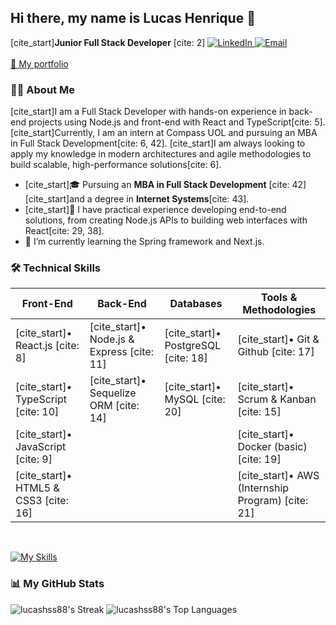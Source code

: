 ## Hi there, my name is Lucas Henrique 👋

[cite_start]**Junior Full Stack Developer** [cite: 2]
<a href="https://www.linkedin.com/in/lucas-henrique-serrano-soares-382339248/">
<img src="https://img.shields.io/badge/-LinkedIn-blue?style=flat-rounded&logo=linkedin&link" alt="LinkedIn">
</a>
<a href="mailto:lucashss@gmail.com">
<img src="https://img.shields.io/badge/-Email-c71610?style=flat-rounded&logo=gmail" alt="Email">
</a>
<br/>
<br/>
<a href="https://landing-page-front-seven.vercel.app/">🔗 My portfolio</a>
<br/>
### 👨‍💻 About Me

[cite_start]I am a Full Stack Developer with hands-on experience in back-end projects using Node.js and front-end with React and TypeScript[cite: 5]. [cite_start]Currently, I am an intern at Compass UOL and pursuing an MBA in Full Stack Development[cite: 6, 42]. [cite_start]I am always looking to apply my knowledge in modern architectures and agile methodologies to build scalable, high-performance solutions[cite: 6].

- [cite_start]🎓 Pursuing an **MBA in Full Stack Development** [cite: 42] [cite_start]and a degree in **Internet Systems**[cite: 43].
- [cite_start]🔭 I have practical experience developing end-to-end solutions, from creating Node.js APIs to building web interfaces with React[cite: 29, 38].
- 🌱 I’m currently learning the Spring framework and Next.js.

### 🛠️ Technical Skills

| Front-End | Back-End | Databases | Tools & Methodologies |
|---|---|---|---|
| [cite_start]• React.js [cite: 8] | [cite_start]• Node.js & Express [cite: 11] | [cite_start]• PostgreSQL [cite: 18] | [cite_start]• Git & Github [cite: 17] |
| [cite_start]• TypeScript [cite: 10] | [cite_start]• Sequelize ORM [cite: 14] | [cite_start]• MySQL [cite: 20] | [cite_start]• Scrum & Kanban [cite: 15] |
| [cite_start]• JavaScript [cite: 9] | | | [cite_start]• Docker (basic) [cite: 19] |
| [cite_start]• HTML5 & CSS3 [cite: 16] | | | [cite_start]• AWS (Internship Program) [cite: 21] |

<br/>

[![My Skills](https://skillicons.dev/icons?i=react,js,ts,nodejs,express,postgres,sequelize,vite,css,html,tailwind,bootstrap,ruby,github,idea&theme=light&perline=5)](https://skillicons.dev)

### 📊 My GitHub Stats

![lucashss88's Streak](https://github-readme-streak-stats.herokuapp.com/?user=lucashss88&theme=react&hide_border=true&date_format=M%20j%5B%2C%20Y%5D)
![lucashss88's Top Languages](https://github-readme-stats.vercel.app/api/top-langs/?username=lucashss88&theme=react&show_icons=true&hide_border=true&layout=compact)


